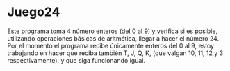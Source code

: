 # Juego24
Este programa toma 4 número enteros (del 0 al 9) y verifica si es posible, utilizando operaciones básicas de aritmética, llegar a hacer el número 24.
Por el momento el programa recibe únicamente enteros del 0 al 9, estoy trabajando en hacer que reciba también T, J, Q, K, (que valgan 10, 11, 12 y 3 respectivamente),  y que siga funcionando igual.
